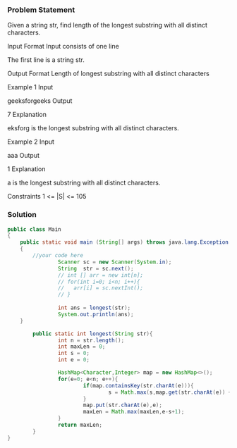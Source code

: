 ### Problem Statement
Given a string str, find length of the longest substring with all distinct characters.

Input Format
Input consists of one line

The first line is a string str.

Output Format
Length of longest substring with all distinct characters

Example 1
Input

geeksforgeeks
Output

7
Explanation

eksforg is the longest substring with all distinct characters.

Example 2
Input

aaa
Output

1
Explanation

a is the longest substring with all distinct characters.

Constraints
1 <= |S| <= 105

### Solution
```java
public class Main
{
    public static void main (String[] args) throws java.lang.Exception
    {
        //your code here
                Scanner sc = new Scanner(System.in);
                String  str = sc.next();
                // int [] arr = new int[n];
                // for(int i=0; i<n; i++){
                //   arr[i] = sc.nextInt();
                // }
                
                int ans = longest(str);
                System.out.println(ans);
    }

        public static int longest(String str){
                int n = str.length();
                int maxLen = 0;
                int s = 0;
                int e = 0;

                HashMap<Character,Integer> map = new HashMap<>();
                for(e=0; e<n; e++){
                        if(map.containsKey(str.charAt(e))){
                                s = Math.max(s,map.get(str.charAt(e)) +1);
                        }
                        map.put(str.charAt(e),e);
                        maxLen = Math.max(maxLen,e-s+1);
                }
                return maxLen;
        }
}
```
